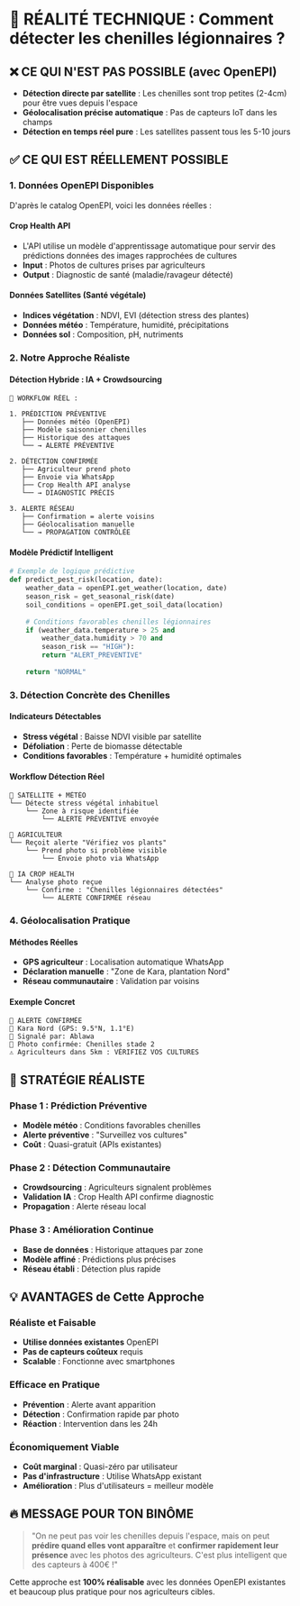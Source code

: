 # 🎯 RÉALITÉ TECHNIQUE : Comment détecter les chenilles légionnaires ?

## ❌ **CE QUI N'EST PAS POSSIBLE (avec OpenEPI)**
- **Détection directe par satellite** : Les chenilles sont trop petites (2-4cm) pour être vues depuis l'espace
- **Géolocalisation précise automatique** : Pas de capteurs IoT dans les champs
- **Détection en temps réel pure** : Les satellites passent tous les 5-10 jours

## ✅ **CE QUI EST RÉELLEMENT POSSIBLE**

### **1. Données OpenEPI Disponibles**
D'après le catalog OpenEPI, voici les données réelles :

#### **Crop Health API**
- L'API utilise un modèle d'apprentissage automatique pour servir des prédictions données des images rapprochées de cultures
- **Input** : Photos de cultures prises par agriculteurs
- **Output** : Diagnostic de santé (maladie/ravageur détecté)

#### **Données Satellites (Santé végétale)**
- **Indices végétation** : NDVI, EVI (détection stress des plantes)
- **Données météo** : Température, humidité, précipitations
- **Données sol** : Composition, pH, nutriments

### **2. Notre Approche Réaliste**

#### **Détection Hybride : IA + Crowdsourcing**
```
🔄 WORKFLOW RÉEL :

1. PRÉDICTION PRÉVENTIVE
   ├── Données météo (OpenEPI)
   ├── Modèle saisonnier chenilles
   ├── Historique des attaques
   └── → ALERTE PRÉVENTIVE

2. DÉTECTION CONFIRMÉE
   ├── Agriculteur prend photo
   ├── Envoie via WhatsApp
   ├── Crop Health API analyse
   └── → DIAGNOSTIC PRÉCIS

3. ALERTE RÉSEAU
   ├── Confirmation = alerte voisins
   ├── Géolocalisation manuelle
   └── → PROPAGATION CONTRÔLÉE
```

#### **Modèle Prédictif Intelligent**
```python
# Exemple de logique prédictive
def predict_pest_risk(location, date):
    weather_data = openEPI.get_weather(location, date)
    season_risk = get_seasonal_risk(date)
    soil_conditions = openEPI.get_soil_data(location)
    
    # Conditions favorables chenilles légionnaires
    if (weather_data.temperature > 25 and 
        weather_data.humidity > 70 and
        season_risk == "HIGH"):
        return "ALERT_PREVENTIVE"
    
    return "NORMAL"
```

### **3. Détection Concrète des Chenilles**

#### **Indicateurs Détectables**
- **Stress végétal** : Baisse NDVI visible par satellite
- **Défoliation** : Perte de biomasse détectable
- **Conditions favorables** : Température + humidité optimales

#### **Workflow Détection Réel**
```
📡 SATELLITE + MÉTÉO
└── Détecte stress végétal inhabituel
    └── Zone à risque identifiée
        └── ALERTE PRÉVENTIVE envoyée

📱 AGRICULTEUR
└── Reçoit alerte "Vérifiez vos plants"
    └── Prend photo si problème visible
        └── Envoie photo via WhatsApp

🤖 IA CROP HEALTH
└── Analyse photo reçue
    └── Confirme : "Chenilles légionnaires détectées"
        └── ALERTE CONFIRMÉE réseau
```

### **4. Géolocalisation Pratique**

#### **Méthodes Réelles**
- **GPS agriculteur** : Localisation automatique WhatsApp
- **Déclaration manuelle** : "Zone de Kara, plantation Nord"
- **Réseau communautaire** : Validation par voisins

#### **Exemple Concret**
```
🚨 ALERTE CONFIRMÉE
📍 Kara Nord (GPS: 9.5°N, 1.1°E)
👤 Signalé par: Ablawa
📸 Photo confirmée: Chenilles stade 2
⚠️ Agriculteurs dans 5km : VÉRIFIEZ VOS CULTURES
```

## 🎯 **STRATÉGIE RÉALISTE**

### **Phase 1 : Prédiction Préventive**
- **Modèle météo** : Conditions favorables chenilles
- **Alerte préventive** : "Surveillez vos cultures"
- **Coût** : Quasi-gratuit (APIs existantes)

### **Phase 2 : Détection Communautaire**
- **Crowdsourcing** : Agriculteurs signalent problèmes
- **Validation IA** : Crop Health API confirme diagnostic
- **Propagation** : Alerte réseau local

### **Phase 3 : Amélioration Continue**
- **Base de données** : Historique attaques par zone
- **Modèle affiné** : Prédictions plus précises
- **Réseau établi** : Détection plus rapide

## 💡 **AVANTAGES de Cette Approche**

### **Réaliste et Faisable**
- **Utilise données existantes** OpenEPI
- **Pas de capteurs coûteux** requis
- **Scalable** : Fonctionne avec smartphones

### **Efficace en Pratique**
- **Prévention** : Alerte avant apparition
- **Détection** : Confirmation rapide par photo
- **Réaction** : Intervention dans les 24h

### **Économiquement Viable**
- **Coût marginal** : Quasi-zéro par utilisateur
- **Pas d'infrastructure** : Utilise WhatsApp existant
- **Amélioration** : Plus d'utilisateurs = meilleur modèle

## 🔥 **MESSAGE POUR TON BINÔME**

> "On ne peut pas voir les chenilles depuis l'espace, mais on peut **prédire quand elles vont apparaître** et **confirmer rapidement leur présence** avec les photos des agriculteurs. C'est plus intelligent que des capteurs à 400€ !"

Cette approche est **100% réalisable** avec les données OpenEPI existantes et beaucoup plus pratique pour nos agriculteurs cibles.